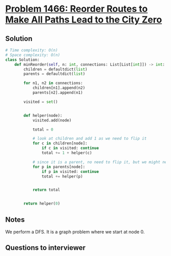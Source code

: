 # [Problem 1466: Reorder Routes to Make All Paths Lead to the City Zero](https://leetcode.com/problems/reorder-routes-to-make-all-paths-lead-to-the-city-zero/)

## Solution

```py
# Time complexity: O(n)
# Space complexity: O(n)
class Solution:
    def minReorder(self, n: int, connections: List[List[int]]) -> int:
        children = defaultdict(list)
        parents = defaultdict(list)

        for n1, n2 in connections:
            children[n1].append(n2)
            parents[n2].append(n1)

        visited = set()


        def helper(node):
            visited.add(node)

            total = 0

            # look at children and add 1 as we need to flip it
            for c in children[node]:
                if c in visited: continue
                total += 1 + helper(c)

            # since it is a parent, no need to flip it, but we might need to flip some children
            for p in parents[node]:
                if p in visited: continue
                total += helper(p)


            return total


        return helper(0)
```

## Notes

We perform a DFS. It is a graph problem where we start at node 0.

## Questions to interviewer
